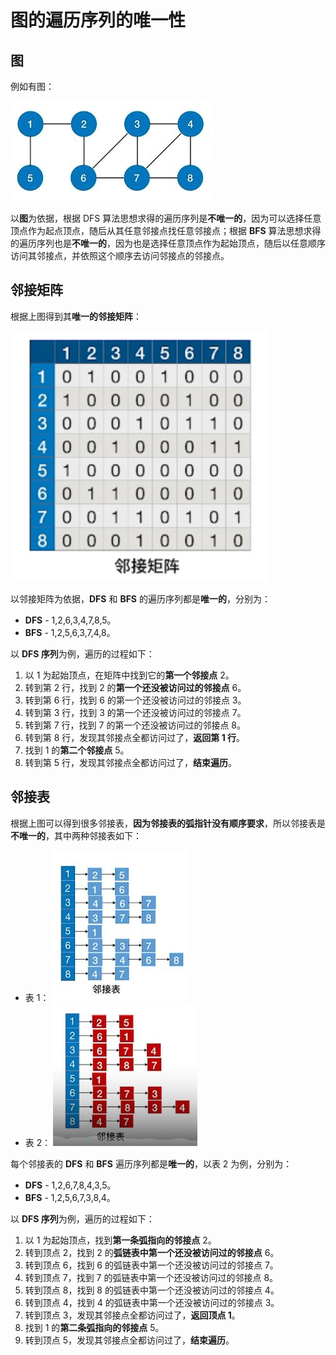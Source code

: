 # 图的遍历序列的唯一性

## 图

例如有图：

![](./images/邻接矩阵和邻接表的遍历图.jpg)

以**图**为依据，根据 DFS 算法思想求得的遍历序列是**不唯一的**，因为可以选择任意顶点作为起点顶点，随后从其任意邻接点找任意邻接点；根据 **BFS** 算法思想求得的遍历序列也是**不唯一的**，因为也是选择任意顶点作为起始顶点，随后以任意顺序访问其邻接点，并依照这个顺序去访问邻接点的邻接点。

## 邻接矩阵

根据上图得到其**唯一的邻接矩阵**：

![](./images/邻接矩阵和邻接表的遍历邻接矩阵.png)

以邻接矩阵为依据，**DFS** 和 **BFS** 的遍历序列都是**唯一的**，分别为：

- **DFS** - 1,2,6,3,4,7,8,5。
- **BFS** - 1,2,5,6,3,7,4,8。

以 **DFS 序列**为例，遍历的过程如下：

1. 以 1 为起始顶点，在矩阵中找到它的**第一个邻接点** 2。
2. 转到第 2 行，找到 2 的**第一个还没被访问过的邻接点** 6。
3. 转到第 6 行，找到 6 的第一个还没被访问过的邻接点 3。
4. 转到第 3 行，找到 3 的第一个还没被访问过的邻接点 7。
5. 转到第 7 行，找到 7 的第一个还没被访问过的邻接点 8。
6. 转到第 8 行，发现其邻接点全都访问过了，**返回第 1 行**。
7. 找到 1 的**第二个邻接点** 5。
8. 转到第 5 行，发现其邻接点全都访问过了，**结束遍历**。

## 邻接表

根据上图可以得到很多邻接表，**因为邻接表的弧指针没有顺序要求**，所以邻接表是**不唯一的**，其中两种邻接表如下：

- 表 1：
  ![](./images/邻接矩阵和邻接表的遍历图的邻接表1.jpg)
- 表 2：
  ![](./images/邻接矩阵和邻接表的遍历图的邻接表2.jpg)

每个邻接表的 **DFS** 和 **BFS** 遍历序列都是**唯一的**，以表 2 为例，分别为：

- **DFS** - 1,2,6,7,8,4,3,5。
- **BFS** - 1,2,5,6,7,3,8,4。

以 **DFS 序列**为例，遍历的过程如下：

1. 以 1 为起始顶点，找到**第一条弧指向的邻接点** 2。
2. 转到顶点 2，找到 2 的**弧链表中第一个还没被访问过的邻接点** 6。
3. 转到顶点 6，找到 6 的弧链表中第一个还没被访问过的邻接点 7。
4. 转到顶点 7，找到 7 的弧链表中第一个还没被访问过的邻接点 8。
5. 转到顶点 8，找到 8 的弧链表中第一个还没被访问过的邻接点 4。
6. 转到顶点 4，找到 4 的弧链表中第一个还没被访问过的邻接点 3。
7. 转到顶点 3，发现其邻接点全都访问过了，**返回顶点 1**。
8. 找到 1 的**第二条弧指向的邻接点** 5。
9. 转到顶点 5，发现其邻接点全都访问过了，**结束遍历**。